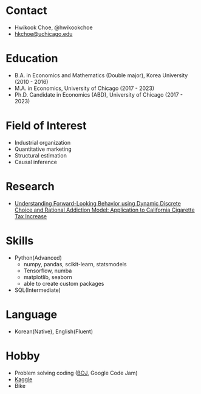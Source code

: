 # Contact
- Hwikook Choe, @hwikookchoe
- hkchoe@uchicago.edu

# Education
- B.A. in Economics and Mathematics (Double major), Korea University (2010 - 2016)
- M.A. in Economics, University of Chicago (2017 - 2023)
- Ph.D. Candidate in Economics (ABD), University of Chicago (2017 - 2023)

# Field of Interest
- Industrial organization
- Quantitative marketing
- Structural estimation
- Causal inference

# Research
- [Understanding Forward-Looking Behavior using Dynamic Discrete Choice and Rational Addiction Model: Application to California Cigarette Tax Increase](https://github.com/hwikookchoe/hwikookchoe/blob/main/Hwikook%20Choe_JMP.pdf)

# Skills
- Python(Advanced)
    - numpy, pandas, scikit-learn, statsmodels
    - Tensorflow, numba
    - matplotlib, seaborn
    - able to create custom packages
- SQL(Intermediate)

# Language
- Korean(Native), English(Fluent)

# Hobby
- Problem solving coding ([BOJ](https://solved.ac/profile/naracar12), Google Code Jam)
- [Kaggle](https://www.kaggle.com/hwikookchoe)
- Bike

<!---
hwikookchoe/hwikookchoe is a ✨ special ✨ repository because its `README.md` (this file) appears on your GitHub profile.
You can click the Preview link to take a look at your changes.
--->
